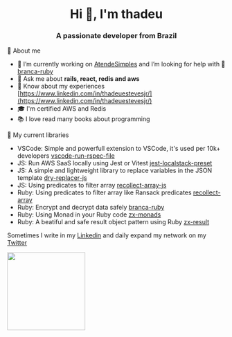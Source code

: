 <h1 align="center">Hi 👋, I'm thadeu</h1>
<h3 align="center">A passionate developer from Brazil</h3>

💭 About me
- 🔭 I’m currently working on [AtendeSimples](https://www.atendesimples.com/) and I’m looking for help with 🤝 [branca-ruby](https://github.com/thadeu/branca-ruby)
- 💬 Ask me about **rails, react, redis and aws**
- 📄 Know about my experiences [https://www.linkedin.com/in/thadeuestevesjr/](https://www.linkedin.com/in/thadeuestevesjr/)
- 🎓 I'm certified AWS and Redis
- 📚 I love read many books about programming

💎 My current libraries

- VSCode: Simple and powerfull extension to VSCode, it's used per 10k+ developers [vscode-run-rspec-file](https://github.com/thadeu/vscode-run-rspec-file)
- JS: Run AWS SaaS locally using Jest or Vitest [jest-localstack-preset](https://github.com/thadeu/jest-localstack-preset)
- JS: A simple and lightweight library to replace variables in the JSON template [dry-replacer-js](https://github.com/thadeu/dry-replacer-js)
- JS: Using predicates to filter array [recollect-array-js](https://github.com/thadeu/recollect-array-js)
- Ruby: Using predicates to filter array like Ransack predicates [recollect-array](https://github.com/thadeu/recollect-array)
- Ruby: Encrypt and decrypt data safely [branca-ruby](https://github.com/thadeu/branca-ruby)
- Ruby: Using Monad in your Ruby code [zx-monads](https://github.com/thadeu/zx-monads)
- Ruby: A beatiful and safe result object pattern using Ruby [zx-result](https://github.com/thadeu/zx-result)

Sometimes I write in my [Linkedin](https://linkedin.com/in/thadeuestevesjr) and daily expand my network on my [Twitter](https://twitter.com/iamthadeu)

<div>
  <img height="180em" src="https://github-readme-stats.vercel.app/api/top-langs/?username=thadeu&langs_count=6&layout=compact&theme=onedark" /> 
</div>
